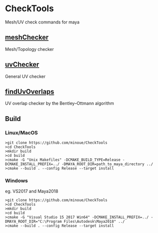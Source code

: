# CheckTools
Mesh/UV check commands for maya

## [meshChecker](https://github.com/minoue/CheckTools/blob/master/meshChecker/)
Mesh/Topology checker

## [uvChecker](https://github.com/minoue/CheckTools/blob/master/uvChecker/)
General UV checker

## [findUvOverlaps](https://github.com/minoue/CheckTools/blob/master/uvChecker/)
UV overlap checker by the Bentley–Ottmann algorithm

## Build
### Linux/MacOS
```
>git clone https://github.com/minoue/CheckTools
>cd CheckTools
>mkdir build
>cd build
>cmake -G "Unix Makefiles" -DCMAKE_BUILD_TYPE=Release -DCMAKE_INSTALL_PREFIX=../ -DMAYA_ROOT_DIR=path_to_maya_directory ../
>cmake --build . --config Release --target install
```

### Windows
eg. VS2017 and Maya2018
```
>git clone https://github.com/minoue/CheckTools
>cd CheckTools
>mkdir build
>cd build
>cmake -G "Visual Studio 15 2017 Win64" -DCMAKE_INSTALL_PREFIX=../ -DMAYA_ROOT_DIR="C:\Program Files\Autodesk\Maya2018" ../
>cmake --build . --config Release --target install
```
